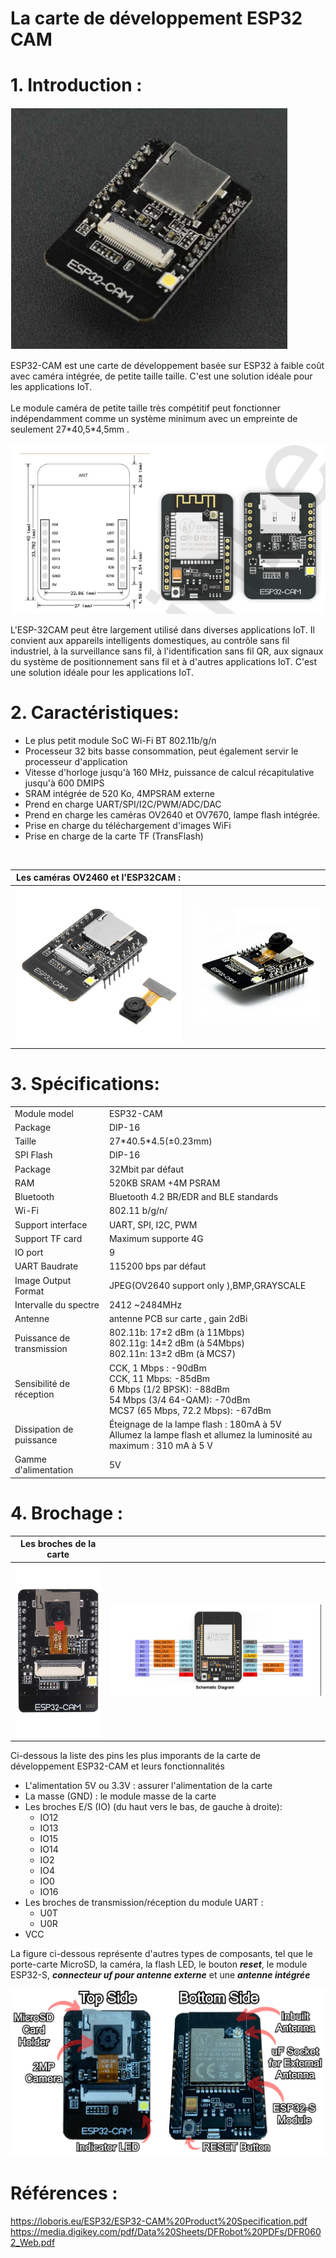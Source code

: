# **La carte de développement ESP32 CAM**


# **1. Introduction :**

![esp32](./Images/ESP32CAM.jpg)

<p>
ESP32-CAM est une carte de développement basée sur ESP32 à faible coût avec caméra intégrée, de petite taille
taille. C'est une solution idéale pour les applications IoT.
<br><br>
Le module caméra de petite taille très compétitif peut fonctionner indépendamment comme un système minimum avec un empreinte de seulement 27*40,5*4,5mm .
</p>

![esp32](./Images/Dimensions_ESP32_CAM.jpg)

<p>
L'ESP-32CAM peut être largement utilisé dans diverses applications IoT. Il convient aux appareils intelligents domestiques, au contrôle sans fil industriel, à la surveillance sans fil, à l'identification sans fil QR, aux signaux du système de positionnement sans fil et à d'autres applications IoT. C'est une solution idéale pour les applications IoT.
</p>

# **2. Caractéristiques:**
<ul>

<li> Le plus petit module SoC Wi-Fi BT 802.11b/g/n</li>
<li> Processeur 32 bits basse consommation, peut également servir le processeur d'application
</li>
<li> Vitesse d'horloge jusqu'à 160 MHz, puissance de calcul récapitulative jusqu'à 600 DMIPS
</li>
<li> SRAM intégrée de 520 Ko, 4MPSRAM externe
</li>
<li> Prend en charge UART/SPI/I2C/PWM/ADC/DAC
</li>
<li> Prend en charge les caméras OV2640 et OV7670, lampe flash intégrée.
</li>
<li> Prise en charge du téléchargement d'images WiFi
</li>
<li> Prise en charge de la carte TF (TransFlash)</li>

</ul>
<br>

|  Les caméras OV2460 et l'ESP32CAM :  |   |
|---|---|
| ![Camera OV2640 avec ESP32CAM](./Images/OV2640_cam.jpg) | ![Camera OV2640 avec ESP32CAM 2](./Images/OV2640_cam(2).jpg)|


# **3. Spécifications:**
|   |   |
|---|---|
| Module model | ESP32-CAM|
| Package | DIP-16 |
| Taille | 27\*40.5\*4.5(±0.23mm) |
| SPI Flash | DIP-16 |
| Package | 32Mbit par défaut|
| RAM | 520KB SRAM +4M PSRAM|
| Bluetooth | Bluetooth 4.2 BR/EDR and BLE standards |
| Wi-Fi | 802.11 b/g/n/ |
| Support interface | UART, SPI, I2C, PWM |
| Support TF card | Maximum supporte 4G |
| IO port | 9|
| UART Baudrate | 115200 bps par défaut|
| Image Output Format | JPEG(OV2640 support only ),BMP,GRAYSCALE |
| Intervalle du spectre | 2412 ~2484MHz |
| Antenne | antenne PCB sur carte , gain 2dBi |
| Puissance de transmission | 802.11b: 17±2 dBm (à 11Mbps) <br> 802.11g: 14±2 dBm (à 54Mbps) <br> 802.11n: 13±2 dBm (à MCS7) |
| Sensibilité de réception | CCK, 1 Mbps : -90dBm <br> CCK, 11 Mbps: -85dBm <br> 6 Mbps (1/2 BPSK): -88dBm <br> 54 Mbps (3/4 64-QAM): -70dBm <br> MCS7 (65 Mbps, 72.2 Mbps): -67dBm |
| Dissipation de puissance | Éteignage de la lampe flash : 180mA à 5V <br> Allumez la lampe flash et allumez la luminosité au maximum : 310 mA à 5 V |
| Gamme d'alimentation | 5V |

# **4. Brochage :**

|  Les broches de la carte |   |
|---|---|
| ![PINS](./Images/pins.jpg) | ![PINS](./Images/Schematic%20Diagram.jpg)|

<p>
Ci-dessous la liste des pins les plus imporants de la carte de développement ESP32-CAM et leurs fonctionnalités
</p>

<ul>
<li> L'alimentation 5V ou 3.3V : assurer l'alimentation de la carte </li>
<li> La masse (GND) : le module masse de la carte </li>
<li> Les broches E/S (IO) (du haut vers le bas, de gauche à droite):
    <ul>
    <li> IO12 </li>
    <li> IO13 </li>
    <li> IO15 </li>
    <li> IO14 </li>
    <li> IO2 </li>
    <li> IO4 </li>
    <li> IO0 </li>
    <li> IO16 </li>
    </ul>
</li>
<li> Les broches de transmission/réception du module UART :
 <ul>
    <li> U0T </li>
    <li> U0R </li>
    </ul>
</li>
<li> VCC </li>
</ul>

<p>
La figure ci-dessous représente d'autres types de composants, tel que le porte-carte MicroSD, la caméra, la flash LED, le bouton <b><i>reset</i></b>, le module ESP32-S, <b><i> connecteur uf pour antenne externe</i></b> et une <b><i>antenne intégrée</i></b>
</p>

![esp32](./Images/AI-thinker-ESP32-components-core.jpg)

# **Références :**
<a href = "https://loboris.eu/ESP32/ESP32-CAM%20Product%20Specification.pdf" > https://loboris.eu/ESP32/ESP32-CAM%20Product%20Specification.pdf </a>
<a href = "https://media.digikey.com/pdf/Data%20Sheets/DFRobot%20PDFs/DFR0602_Web.pdf
" > https://media.digikey.com/pdf/Data%20Sheets/DFRobot%20PDFs/DFR0602_Web.pdf
 </a>


